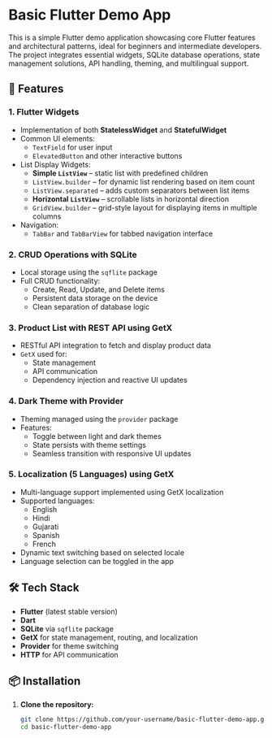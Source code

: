 # **Basic Flutter Demo App**

This is a simple Flutter demo application showcasing core Flutter features and architectural patterns, ideal for beginners and intermediate developers. The project integrates essential widgets, SQLite database operations, state management solutions, API handling, theming, and multilingual support.

## 🚀 Features

### 1. **Flutter Widgets**
- Implementation of both **StatelessWidget** and **StatefulWidget**
- Common UI elements:
  - `TextField` for user input
  - `ElevatedButton` and other interactive buttons
- List Display Widgets:
  - **Simple `ListView`** – static list with predefined children
  - `ListView.builder` – for dynamic list rendering based on item count
  - `ListView.separated` – adds custom separators between list items
  - **Horizontal `ListView`** – scrollable lists in horizontal direction
  - `GridView.builder` – grid-style layout for displaying items in multiple columns
- Navigation:
  - `TabBar` and `TabBarView` for tabbed navigation interface

### 2. **CRUD Operations with SQLite**
- Local storage using the `sqflite` package
- Full CRUD functionality:
  - Create, Read, Update, and Delete items
  - Persistent data storage on the device
  - Clean separation of database logic

### 3. **Product List with REST API using GetX**
- RESTful API integration to fetch and display product data
- `GetX` used for:
  - State management
  - API communication
  - Dependency injection and reactive UI updates

### 4. **Dark Theme with Provider**
- Theming managed using the `provider` package
- Features:
  - Toggle between light and dark themes
  - State persists with theme settings
  - Seamless transition with responsive UI updates

### 5. **Localization (5 Languages) using GetX**
- Multi-language support implemented using GetX localization
- Supported languages:
  - English
  - Hindi
  - Gujarati
  - Spanish
  - French
- Dynamic text switching based on selected locale
- Language selection can be toggled in the app

## 🛠️ Tech Stack

- **Flutter** (latest stable version)
- **Dart**
- **SQLite** via `sqflite` package
- **GetX** for state management, routing, and localization
- **Provider** for theme switching
- **HTTP** for API communication

## 📦 Installation

1. **Clone the repository:**
   ```bash
   git clone https://github.com/your-username/basic-flutter-demo-app.git
   cd basic-flutter-demo-app
